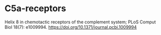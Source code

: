 # C5a-receptors
Helix 8 in chemotactic receptors of the complement system; PLoS Comput Biol 18(7): e1009994. https://doi.org/10.1371/journal.pcbi.1009994
